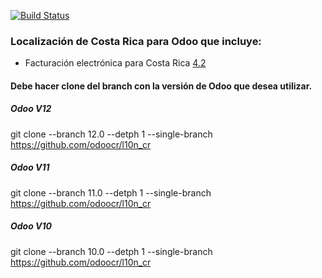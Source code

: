 [![Build Status](https://travis-ci.com/odoocr/l10n_cr.svg?branch=12.0)](https://travis-ci.com/odoocr/l10n_cr)

### Localización de Costa Rica para Odoo que incluye:

- Facturación electrónica para Costa Rica [4.2](https://www.hacienda.go.cr/ATV/ComprobanteElectronico/frmAnexosyEstructuras.aspx)

#### Debe hacer clone del branch con la versión de Odoo que desea utilizar. 

##### Odoo V12
git clone --branch 12.0 --detph 1 --single-branch https://github.com/odoocr/l10n_cr

##### Odoo V11
git clone --branch 11.0 --detph 1 --single-branch https://github.com/odoocr/l10n_cr

##### Odoo V10
git clone --branch 10.0 --detph 1 --single-branch https://github.com/odoocr/l10n_cr
